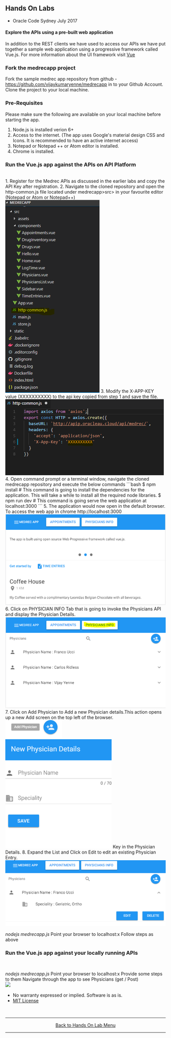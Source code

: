 ## Hands On Labs

- Oracle Code Sydney July 2017

#### Explore the APIs using a pre-built web application

In addition to the REST clients we have used to access our APIs we have put together a sample web application using a progressive framework called Vue.js. For more information about the UI framework visit [Vue](https://vuejs.org)

### Fork the medrecapp project
Fork the sample medrec app repository from github - https://github.com/vijaykumaryenne/medrecapp in to your Github Account.
Clone the project to your local machine.

### Pre-Requisites
Please make sure the following are available on your local machine before starting the app.
1. Node.js is installed verion 6+
2. Access to the internet. (The app uses Google's material design CSS and Icons. It is recommended to have an active internet access)
3. Notepad or Notepad ++ or Atom editor is installed.
4. Chrome is installed.

### Run the Vue.js app against the APIs on API Platform
<br>
1. Register for the Medrec APIs as discussed in the earlier labs and copy  the API Key after registration.
2. Navigate to the cloned repository and open the http-common.js file located under medrecapp>src> in your favourite editor (Notepad or Atom or Notepad++)
<img src="./img/medrecApp-1.PNG" />
3. Modify the X-APP-KEY value (XXXXXXXXXX) to the api key  copied from step 1 and save the file.
<img src="./img/medrecApp-2.PNG" />
4. Open command prompt or a terminal window, navigate the cloned medrecapp repository and execute the below commands
```bash
$ npm install
# This command is going to install the dependencies for the application. This will take a while to install all the required node libraries.
$ npm run dev
# This command is going serve the web application at localhost:3000
```
5. The application would now open in the default browser. To access the web app in chrome http://localhost:3000
<img src="./img/medrecApp-3.PNG" />
6. Click on PHYSICIAN INFO Tab that is going to invoke the Physicians API and display the Physician Details.
<img src="./img/medrecApp-4.PNG" />
7. Click on Add Physician to Add a new Physician details.This action opens up a new Add screen on the top left of the browser.
<img src="./img/medrecApp-5.PNG" />
<img src="./img/medrecApp-6.PNG" />
Key in the Physician Details.
8. Expand the List and Click on Edit to edit an existing Physician Entry.
<img src="./img/medrecApp-7.PNG" />

*nodejs medrecapp.js*
Point your browser to localhost:x
Follow steps as above
<br>

### Run the Vue.js app against your locally running APIs
<br>


*nodejs medrecapp.js*
Point your browser to localhost:x
Provide some steps to them Navigate through the app to see Physicians (get / Post)
<br>
<img src="./img/pictureN.PNG" />
<br>

* No warranty expressed or implied.  Software is as is.
* [MIT License](http://www.opensource.org/licenses/mit-license.html)
<br>
<hr />
<center>
<a href="../../handsonlabs" class="btn" >Back to Hands On Lab Menu</a>
<center/>
<hr />

